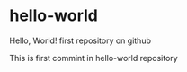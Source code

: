 # hello-world
Hello, World! first repository on github

This is first commint in hello-world repository
